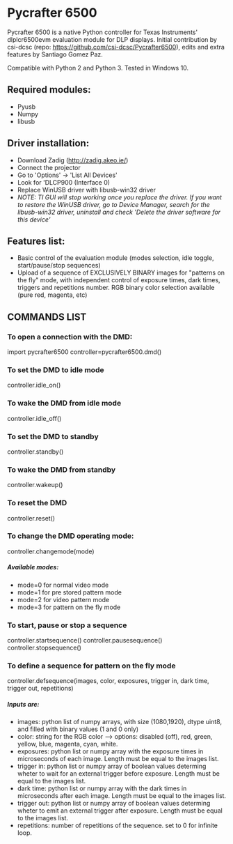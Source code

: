 # Pycrafter 6500

Pycrafter 6500 is a native Python controller for Texas Instruments' dlplcr6500evm evaluation module for DLP displays.
Initial contribution by csi-dcsc (repo: https://github.com/csi-dcsc/Pycrafter6500), edits and extra features by Santiago Gomez Paz.

Compatible with Python 2 and Python 3. Tested in Windows 10.

## Required modules:

- Pyusb
- Numpy
- libusb

## Driver installation:

- Download Zadig (http://zadig.akeo.ie/)
- Connect the projector
- Go to 'Options' -> 'List All Devices'
- Look for 'DLCP900 (Interface 0)
- Replace WinUSB driver with libusb-win32 driver
- _NOTE: TI GUI will stop working once you replace the driver. If you want to restore the WinUSB driver, go to Device Manager, search for the libusb-win32 driver, uninstall and check 'Delete the driver software for this device'_

## Features list:

- Basic control of the evaluation module (modes selection, idle toggle, start/pause/stop sequences)
- Upload of a sequence of EXCLUSIVELY BINARY images for "patterns on the fly" mode, with independent control of exposure times, dark times, triggers and repetitions number. RGB binary color selection available (pure red, magenta, etc)

## COMMANDS LIST

### To open a connection with the DMD:

import pycrafter6500
controller=pycrafter6500.dmd()

### To set the DMD to idle mode

controller.idle_on()

### To wake the DMD from idle mode

controller.idle_off()

### To set the DMD to standby

controller.standby()

### To wake the DMD from standby

controller.wakeup()

### To reset the DMD

controller.reset()

### To change the DMD operating mode:

controller.changemode(mode)

##### Available modes:

- mode=0 for normal video mode
- mode=1 for pre stored pattern mode
- mode=2 for video pattern mode
- mode=3 for pattern on the fly mode

### To start, pause or stop a sequence

controller.startsequence()
controller.pausesequence()
controller.stopsequence()

### To define a sequence for pattern on the fly mode

controller.defsequence(images, color, exposures, trigger in, dark time, trigger out, repetitions)

##### Inputs are:

- images: python list of numpy arrays, with size (1080,1920), dtype uint8, and filled with binary values (1 and 0 only)
- color: string for the RGB color --> options: disabled (off), red, green, yellow, blue, magenta, cyan, white.
- exposures: python list or numpy array with the exposure times in microseconds of each image. Length must be equal to the images list.
- trigger in: python list or numpy array of boolean values determing wheter to wait for an external trigger before exposure. Length must be equal to the images list.
- dark time: python list or numpy array with the dark times in microseconds after each image. Length must be equal to the images list.
- trigger out: python list or numpy array of boolean values determing wheter to emit an external trigger after exposure. Length must be equal to the images list.
- repetitions: number of repetitions of the sequence. set to 0 for infinite loop.
